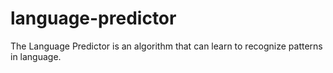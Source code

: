 # language-predictor
The Language Predictor is an algorithm that can learn to recognize patterns in language.

